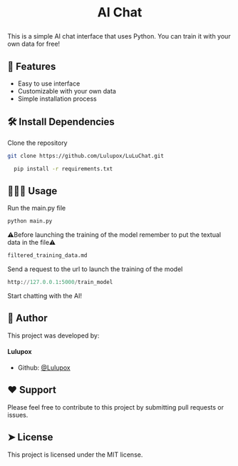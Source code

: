 # <p align="center">AI Chat</p>
  
This is a simple AI chat interface that uses Python. You can train it with your own data for free!
        

## 🧐 Features    
- Easy to use interface
- Customizable with your own data
- Simple installation process

## 🛠️ Install Dependencies    
Clone the repository
```bash
git clone https://github.com/Lulupox/LuLuChat.git
```

```bash
  pip install -r requirements.txt
```

## 🧑🏻‍💻 Usage
Run the main.py file
```bash
python main.py
```

⚠️Before launching the training of the model remember to put the textual data in the file⚠️
```bash
filtered_training_data.md
```
Send a request to the url to launch the training of the model 

```py
http://127.0.0.1:5000/train_model
```

Start chatting with the AI!

## 🙇 Author
This project was developed by:
#### Lulupox
- Github: [@Lulupox](https://www.github.com/Lulupox)

## ❤️ Support  
Please feel free to contribute to this project by submitting pull requests or issues.
        
## ➤ License
This project is licensed under the MIT license.
